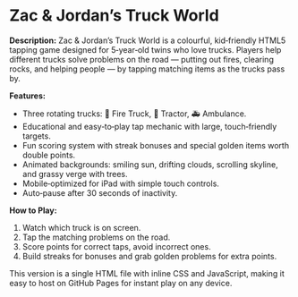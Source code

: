 # Zac & Jordan’s Truck World

**Description:**
Zac & Jordan’s Truck World is a colourful, kid‑friendly HTML5 tapping game designed for 5‑year‑old twins who love trucks. Players help different trucks solve problems on the road — putting out fires, clearing rocks, and helping people — by tapping matching items as the trucks pass by.

**Features:**
- Three rotating trucks: 🚒 Fire Truck, 🚜 Tractor, 🚑 Ambulance.
- Educational and easy‑to‑play tap mechanic with large, touch‑friendly targets.
- Fun scoring system with streak bonuses and special golden items worth double points.
- Animated backgrounds: smiling sun, drifting clouds, scrolling skyline, and grassy verge with trees.
- Mobile‑optimized for iPad with simple touch controls.
- Auto‑pause after 30 seconds of inactivity.

**How to Play:**
1. Watch which truck is on screen.
2. Tap the matching problems on the road.
3. Score points for correct taps, avoid incorrect ones.
4. Build streaks for bonuses and grab golden problems for extra points.

This version is a single HTML file with inline CSS and JavaScript, making it easy to host on GitHub Pages for instant play on any device.
